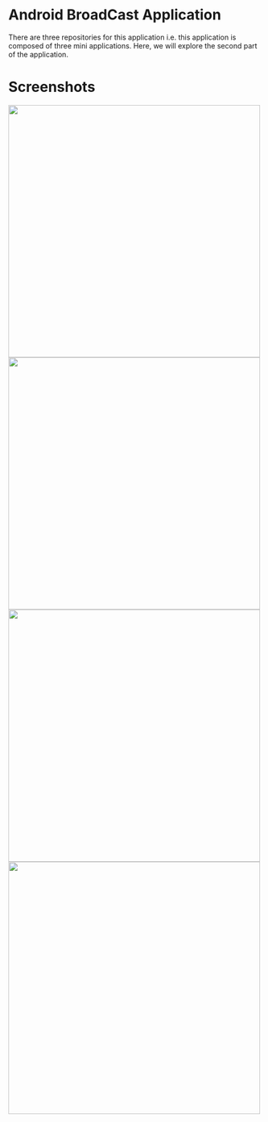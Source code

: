 # Android BroadCast Application 
There are three repositories for this application i.e. this application is composed of three mini applications. Here, we will explore the second part of the application.
# Screenshots

<Image src="https://user-images.githubusercontent.com/21295081/27497595-4c835926-5810-11e7-9bcc-1d3df0b34bdd.jpeg" width="500"/>
<Image src="https://user-images.githubusercontent.com/21295081/27498165-a6b9e6b0-5812-11e7-8c26-9faac81bfaf1.jpeg" width="500"/>
<Image src="https://user-images.githubusercontent.com/21295081/27498014-129a3e44-5812-11e7-89a0-810b636f3fd5.jpeg" width="500"/>
<Image src="https://user-images.githubusercontent.com/21295081/27498016-141dbc3c-5812-11e7-8d09-1997a1e061f1.jpeg" width="500"/>
